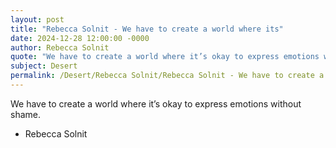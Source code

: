 ```yaml
---
layout: post
title: "Rebecca Solnit - We have to create a world where its"
date: 2024-12-28 12:00:00 -0000
author: Rebecca Solnit
quote: "We have to create a world where it’s okay to express emotions without shame."
subject: Desert
permalink: /Desert/Rebecca Solnit/Rebecca Solnit - We have to create a world where its
---
```


We have to create a world where it’s okay to express emotions without shame.

- Rebecca Solnit
